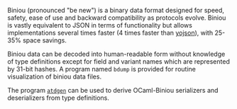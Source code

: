 Biniou (pronounced "be new") is a binary data format designed for speed, 
safety, ease of use and backward compatibility as protocols evolve. 
Biniou is vastly equivalent to JSON in terms of functionality but allows 
implementations several times faster (4 times faster than 
[yojson](https://github.com/mjambon/yojson)), with 
25-35% space savings. 

Biniou data can be decoded into human-readable form without knowledge 
of type definitions except for field and variant names which are 
represented by 31-bit hashes. A program named `bdump` is provided for 
routine visualization of biniou data files. 

The program [`atdgen`](https://github.com/MyLifeLabs/atdgen)
can be used to derive OCaml-Biniou serializers and 
deserializers from type definitions.
